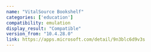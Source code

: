 ```yaml
---
name: "VitalSource Bookshelf"
categories: ['education']
compatibility: emulation
display_result: "Compatible"
version_from: "10.4.28.0"
link: https://apps.microsoft.com/detail/9n3blc6d9v3s
---
```


